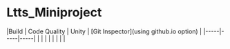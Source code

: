 # Ltts_Miniproject

|Build | Code Quality | Unity | [Git Inspector](using github.io option) |
|-----|-----|-----|
|	 |     |  |
|	 |  |  |
